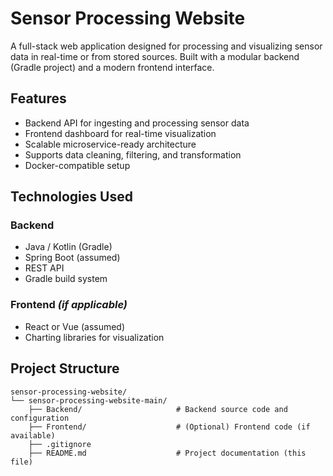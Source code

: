 # Sensor Processing Website

A full-stack web application designed for processing and visualizing sensor data in real-time or from stored sources. Built with a modular backend (Gradle project) and a modern frontend interface.

## Features

- Backend API for ingesting and processing sensor data
- Frontend dashboard for real-time visualization
- Scalable microservice-ready architecture
- Supports data cleaning, filtering, and transformation
- Docker-compatible setup

## Technologies Used

### Backend
- Java / Kotlin (Gradle)
- Spring Boot (assumed)
- REST API
- Gradle build system

### Frontend *(if applicable)*
- React or Vue (assumed)
- Charting libraries for visualization

## Project Structure

```
sensor-processing-website/
└── sensor-processing-website-main/
    ├── Backend/                     # Backend source code and configuration
    ├── Frontend/                    # (Optional) Frontend code (if available)
    ├── .gitignore
    ├── README.md                    # Project documentation (this file)
```
